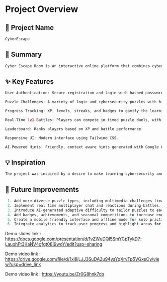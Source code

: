 # Project Overview

## 🎯 Project Name
``` c
CyberEscape
```

## 🚀 Summary
``` c
Cyber Escape Room is an interactive online platform that combines cybersecurity challenges, logic puzzles, and real-time competitive gameplay. Players can solve progressively harder puzzles to earn XP, streaks, and badges, or compete in 1 v 1 battles where speed and accuracy determine the winner. The platform fosters critical thinking, problem-solving, and friendly competition in a gamified cyber environment.
```

## ✨ Key Features
``` c
User Authentication: Secure registration and login with hashed passwords and JWT-based sessions.

Puzzle Challenges: A variety of logic and cybersecurity puzzles with hints generated via AI.

Progress Tracking: XP, levels, streaks, and badges to gamify the learning experience.

Real-Time 1v1 Battles: Players can compete in timed puzzle duels, with live score updates.

Leaderboard: Ranks players based on XP and battle performance.

Responsive UI: Modern interface using Tailwind CSS.

AI-Powered Hints: Friendly, context aware hints generated with Google Gemini AI.
```

## 💡 Inspiration
``` c
The project was inspired by a desire to make learning cybersecurity and logical thinking fun, engaging and interactive. By combining gamification, real time competition, and AI generated hints, it encourages users to develop problem solving skills while having fun in a collaborative and competitive environment.
```

## 📌 Future Improvements
``` c
 1. Add more diverse puzzle types, including multimedia challenges (images, audio, or code snippets).
 2. Implement real time multiplayer chat and reactions during battles.
 3. Introduce AI-generated adaptive difficulty to tailor puzzles to each user's skill level.
 4. Add badges, achievements, and seasonal competitions to increase engagement.
 5. Create a mobile friendly interface and offline mode for solo practice.
 6. Integrate analytics to track user progress and highlight areas for learning improvement.
```

Demo slides link : https://docs.google.com/presentation/d/1vZWuDQl5SmYCpTykD7-LauohFt3KaNV4gfgt08I9woY/edit?usp=sharing

Demo video link : https://drive.google.com/file/d/1xi8jLJJ3SuDA2u94yaYqXrvTp5VGxeOy/view?usp=drive_link

Demo video link : https://youtu.be/Zr0G8hnk7do
